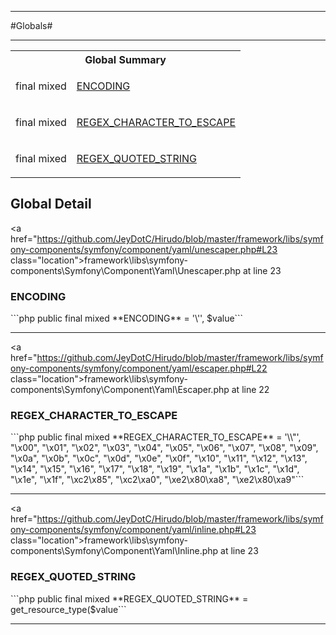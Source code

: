 - - -

#Globals#

- - -

<table id="summary_global" class="title">
<tr><th colspan="2" class="title">Global Summary</th></tr>
<tr>
<td>final  mixed</td>
<td class="description"><p class="name"><a href="#ENCODING">ENCODING</a></p></td>
</tr>
<tr>
<td>final  mixed</td>
<td class="description"><p class="name"><a href="#REGEX_CHARACTER_TO_ESCAPE">REGEX_CHARACTER_TO_ESCAPE</a></p></td>
</tr>
<tr>
<td>final  mixed</td>
<td class="description"><p class="name"><a href="#REGEX_QUOTED_STRING">REGEX_QUOTED_STRING</a></p></td>
</tr>
</table>

<h2 id="detail_global">Global Detail</h2>

<a href="https://github.com/JeyDotC/Hirudo/blob/master/framework/libs/symfony-components/symfony/component/yaml/unescaper.php#L23 class="location">framework\libs\symfony-components\Symfony\Component\Yaml\Unescaper.php at line 23</a>

<h3 id="ENCODING">ENCODING</h3>
```php
public final  mixed **ENCODING** = '\'', $value```
<div class="details">
</div>

- - -


<a href="https://github.com/JeyDotC/Hirudo/blob/master/framework/libs/symfony-components/symfony/component/yaml/escaper.php#L22 class="location">framework\libs\symfony-components\Symfony\Component\Yaml\Escaper.php at line 22</a>

<h3 id="REGEX_CHARACTER_TO_ESCAPE">REGEX_CHARACTER_TO_ESCAPE</h3>
```php
public final  mixed **REGEX_CHARACTER_TO_ESCAPE** = '\\&quot;',
                                     &quot;\x00&quot;,  &quot;\x01&quot;,  &quot;\x02&quot;,  &quot;\x03&quot;,  &quot;\x04&quot;,  &quot;\x05&quot;,  &quot;\x06&quot;,  &quot;\x07&quot;,
                                     &quot;\x08&quot;,  &quot;\x09&quot;,  &quot;\x0a&quot;,  &quot;\x0b&quot;,  &quot;\x0c&quot;,  &quot;\x0d&quot;,  &quot;\x0e&quot;,  &quot;\x0f&quot;,
                                     &quot;\x10&quot;,  &quot;\x11&quot;,  &quot;\x12&quot;,  &quot;\x13&quot;,  &quot;\x14&quot;,  &quot;\x15&quot;,  &quot;\x16&quot;,  &quot;\x17&quot;,
                                     &quot;\x18&quot;,  &quot;\x19&quot;,  &quot;\x1a&quot;,  &quot;\x1b&quot;,  &quot;\x1c&quot;,  &quot;\x1d&quot;,  &quot;\x1e&quot;,  &quot;\x1f&quot;,
                                     &quot;\xc2\x85&quot;, &quot;\xc2\xa0&quot;, &quot;\xe2\x80\xa8&quot;, &quot;\xe2\x80\xa9&quot;```
<div class="details">
</div>

- - -


<a href="https://github.com/JeyDotC/Hirudo/blob/master/framework/libs/symfony-components/symfony/component/yaml/inline.php#L23 class="location">framework\libs\symfony-components\Symfony\Component\Yaml\Inline.php at line 23</a>

<h3 id="REGEX_QUOTED_STRING">REGEX_QUOTED_STRING</h3>
```php
public final  mixed **REGEX_QUOTED_STRING** = get_resource_type($value```
<div class="details">
</div>

- - -


